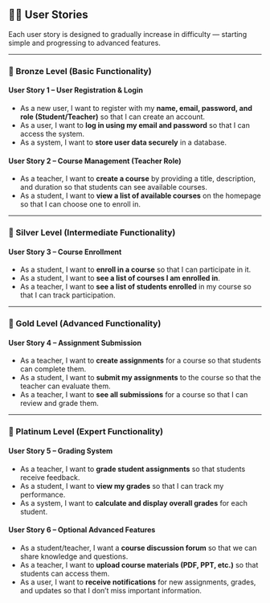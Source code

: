 ## 🧑‍💻 User Stories

Each user story is designed to gradually increase in difficulty — starting simple and progressing to advanced features.

---

### 🥉 Bronze Level (Basic Functionality)

#### **User Story 1 – User Registration & Login**
- As a new user, I want to register with my **name, email, password, and role (Student/Teacher)** so that I can create an account.  
- As a user, I want to **log in using my email and password** so that I can access the system.  
- As a system, I want to **store user data securely** in a database.  

#### **User Story 2 – Course Management (Teacher Role)**
- As a teacher, I want to **create a course** by providing a title, description, and duration so that students can see available courses.  
- As a student, I want to **view a list of available courses** on the homepage so that I can choose one to enroll in.

---

### 🥈 Silver Level (Intermediate Functionality)

#### **User Story 3 – Course Enrollment**
- As a student, I want to **enroll in a course** so that I can participate in it.  
- As a student, I want to **see a list of courses I am enrolled in**.  
- As a teacher, I want to **see a list of students enrolled** in my course so that I can track participation.

---

### 🥇 Gold Level (Advanced Functionality)

#### **User Story 4 – Assignment Submission**
- As a teacher, I want to **create assignments** for a course so that students can complete them.  
- As a student, I want to **submit my assignments** to the course so that the teacher can evaluate them.  
- As a teacher, I want to **see all submissions** for a course so that I can review and grade them.

---

### 💎 Platinum Level (Expert Functionality)

#### **User Story 5 – Grading System**
- As a teacher, I want to **grade student assignments** so that students receive feedback.  
- As a student, I want to **view my grades** so that I can track my performance.  
- As a system, I want to **calculate and display overall grades** for each student.

#### **User Story 6 – Optional Advanced Features**
- As a student/teacher, I want a **course discussion forum** so that we can share knowledge and questions.  
- As a teacher, I want to **upload course materials (PDF, PPT, etc.)** so that students can access them.  
- As a user, I want to **receive notifications** for new assignments, grades, and updates so that I don’t miss important information.
